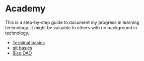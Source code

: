 # Academy

This is a step-by-step guide to document my progress in learning technology. It might be valuable to others with no background in technology.

- [Terminal basics](terminal.md)
- [git basics](git.md)
- [Bisq DAO](BisqDAO.md)
